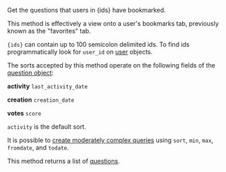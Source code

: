 Get the questions that users in {ids} have bookmarked.

This method is effectively a view onto a user's bookmarks tab, previously known as the "favorites" tab.

`{ids}` can contain up to 100 semicolon delimited ids. To find ids programmatically look for `user_id` on
[user](#model-User) objects.

The sorts accepted by this method operate on the following fields of the [question object](#model-Question):

**activity**
`last_activity_date`

**creation**
`creation_date`

**votes**
`score`

`activity` is the default sort.

It is possible to [create moderately complex queries](#complex-queries) using `sort`, `min`, `max`, `fromdate`, and
`todate`.

This method returns a list of [questions](#model-Question).
